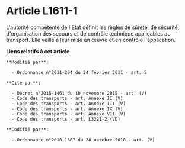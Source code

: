 # Article L1611-1

L'autorité compétente de l'Etat  définit les règles de sûreté,  de sécurité, d'organisation des secours et de contrôle
technique applicables au transport. Elle veille à leur mise en œuvre et en contrôle l'application.

**Liens relatifs à cet article**

	**Modifié par**:

	  - Ordonnance n°2011-204 du 24 février 2011 - art. 2

	**Cité par**:

	  - Décret n°2015-1461 du 10 novembre 2015 - art. (V)
	  - Code des transports - art. Annexe II (V)
	  - Code des transports - art. Annexe III (V)
	  - Code des transports - art. Annexe IX (V)
	  - Code des transports - art. Annexe VII (V)
	  - Code des transports - art. L3221-2 (VD)

	**Codifié par**:

	  - Ordonnance n°2010-1307 du 28 octobre 2010 - art. (V)
